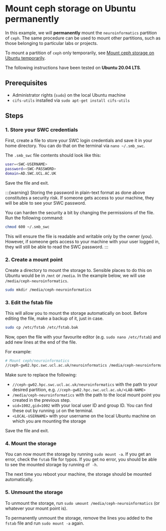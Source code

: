 # Mount ceph storage on Ubuntu permanently
In this example, we will **permanently** mount the `neuroinformatics` partition of `ceph`. The same procedure can be used to mount other partitions, such as those belonging to particular labs or projects.

To mount a partition of `ceph` only temporarily, see [Mount ceph storage on Ubuntu temporarily](Mount-ceph-ubuntu-temp.md).


The following instructions have been tested on **Ubuntu 20.04 LTS**.

## Prerequisites
- Administrator rights (`sudo`) on the local Ubuntu machine
- `cifs-utils` installed via `sudo apt-get install cifs-utils`

## Steps
### 1. Store your SWC credentials
First, create a file to store your SWC login credentials and save it in your home directory.
You can do that on the terminal via `nano ~/.smb_swc`.

The ``.smb_swc`` file contents should look like this:
```bash
user=<SWC-USERNAME>
password=<SWC-PASSWORD>
domain=AD.SWC.UCL.AC.UK
```
Save the file and exit.

:::{warning}
Storing the password in plain-text format as done above constitutes a security risk.
If someone gets access to your machine, they will be able to see your SWC password.

You can harden the security a bit by changing the permissions of the file. Run the following command:

```bash
chmod 600 ~/.smb_swc
```
This will ensure the file is readable and writable only by the owner (you).
However, if someone gets access to your machine with your user logged in, they will still be able to read the SWC password.
:::

### 2. Create a mount point
Create a directory to mount the storage to. Sensible places to do this on Ubuntu would be in `/mnt` or `/media`. In the example below, we will use `/media/ceph-neuroinformatics`.

```bash
sudo mkdir /media/ceph-neuroinformatics
```

### 3. Edit the fstab file
This will allow you to mount the storage automatically on boot. Before editing the file, make a backup of it, just in case.
```bash
sudo cp /etc/fstab /etc/fstab.bak
```
Now, open the file with your favourite editor (e.g. `sudo nano /etc/fstab`) and add new lines at the end of the file.

For example:
```bash
# Mount ceph/neuroinformatics
//ceph-gw02.hpc.swc.ucl.ac.uk/neuroinformatics /media/ceph-neuroinformatics cifs uid=1002,gid=1002,credentials=/home/<LOCAL-USERNAME>/.smb_swc 0 0
```
Make sure to replace the following:
- `//ceph-gw02.hpc.swc.ucl.ac.uk/neuroinformatics` with the path to your desired partition, e.g. `//ceph-gw02.hpc.swc.ucl.ac.uk/<LAB-NAME>`
- `/media/ceph-neuroinformatics` with the path to the local mount point you created in the previous step.
- `uid=1002,gid=1002` with your local user ID and group ID. You can find these out by running `id` on the terminal.
- `<LOCAL-USERNAME>` with your username on the local Ubuntu machine on which you are mounting the storage

Save the file and exit.

### 4. Mount the storage
You can now mount the storage by running `sudo mount -a`. If you get an error, check the `fstab` file for typos. If you get no error, you should be able to see the mounted storage by running `df -h`.

The next time you reboot your machine, the storage should be mounted automatically.

### 5. Unmount the storage
To unmount the storage, run `sudo umount /media/ceph-neuroinformatics` (or whatever your mount point is).

To permanently unmount the storage, remove the lines you added to the `fstab` file and run `sudo mount -a` again.
